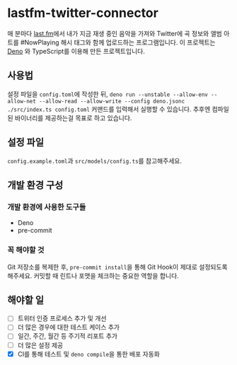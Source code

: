 # lastfm-twitter-connector

매 분마다 [last.fm](https://last.fm)에서 내가 지금 재생 중인 음악을 가져와 Twitter에 곡 정보와 앨범 아트를 #NowPlaying 해시 태그와 함께 업로드하는 프로그램입니다. 이 프로젝트는 [Deno](https://deno.land) 와 TypeScript를 이용해 만든 프로젝트입니다.

## 사용법

설정 파일을 `config.toml`에 작성한 뒤, `deno run --unstable --allow-env --allow-net --allow-read --allow-write --config deno.jsonc ./src/index.ts config.toml` 커맨드를 입력해서 실행할 수 있습니다. 추후엔 컴파일된 바이너리를 제공하는걸 목표로 하고 있습니다.

## 설정 파일

`config.example.toml`과 `src/models/config.ts`를 참고해주세요.

## 개발 환경 구성

### 개발 환경에 사용한 도구들

 - Deno
 - pre-commit

### 꼭 해야할 것

Git 저장소를 복제한 후, `pre-commit install`을 통해 Git Hook이 제대로 설정되도록 해주세요. 커밋할 때 린트나 포맷을 체크하는 중요한 역할을 합니다.

## 해야할 일

 - [ ] 트위터 인증 프로세스 추가 및 개선
 - [ ] 더 많은 경우에 대한 테스트 케이스 추가
 - [ ] 일간, 주간, 월간 등 주기적 리포트 추가
 - [ ] 더 많은 설정 제공
 - [x] CI를 통해 테스트 및 `deno compile`을 통한 배포 자동화
